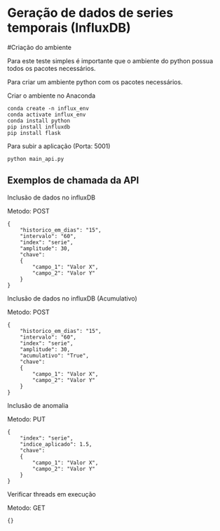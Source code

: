 # Geração de dados de series temporais (InfluxDB)

#Criação do ambiente

Para este teste simples é importante que o ambiente do python possua todos os pacotes necessários.

Para criar um ambiente python com os pacotes necessários.

Criar o ambiente no Anaconda

```
conda create -n influx_env
conda activate influx_env
conda install python
pip install influxdb
pip install flask
```


Para subir a aplicação (Porta: 5001)

```
python main_api.py
```

## Exemplos de chamada da API

Inclusão de dados no influxDB

Metodo: POST

```
{
	"historico_em_dias": "15",
	"intervalo": "60",
	"index": "serie",
	"amplitude": 30,
	"chave":
	{
		"campo_1": "Valor X",
		"campo_2": "Valor Y"
	}
}
```

Inclusão de dados no influxDB (Acumulativo)

Metodo: POST

```
{
	"historico_em_dias": "15",
	"intervalo": "60",
	"index": "serie",
	"amplitude": 30,
	"acumulativo": "True",
	"chave":
	{
		"campo_1": "Valor X",
		"campo_2": "Valor Y"
	}
}
```

Inclusão de anomalia

Metodo: PUT

```
{
	"index": "serie",
	"indice_aplicado": 1.5,
	"chave":
	{
		"campo_1": "Valor X",
		"campo_2": "Valor Y"
	}
}
```

Verificar threads em execução

Metodo: GET

```
{}
```